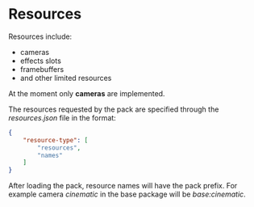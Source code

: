 # Resources

Resources include:
- cameras
- effects slots
- framebuffers
- and other limited resources

At the moment only **cameras** are implemented.

The resources requested by the pack are specified through the *resources.json* file in the format:
```json
{
    "resource-type": [
        "resources",
        "names"
    ]
}
```

After loading the pack, resource names will have the pack prefix. For example camera
*cinematic* in the base package will be *base:cinematic*.
